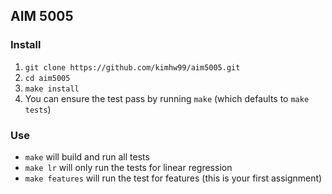 ## AIM 5005

### Install
1. `git clone https://github.com/kimhw99/aim5005.git`
2. `cd aim5005`
3. `make install`
4. You can ensure the test pass by running `make` (which defaults to `make tests`)

### Use
- `make` will build and run all tests
- `make lr` will only run the tests for linear regression
- `make features` will run the test for features (this is your first assignment)
